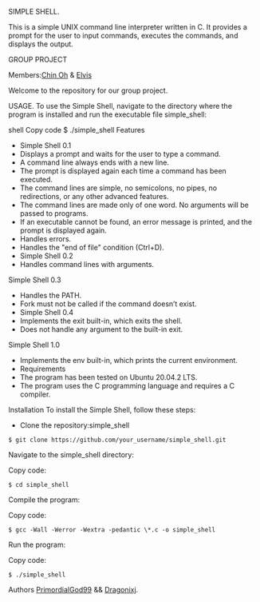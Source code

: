 SIMPLE SHELL.

This is a simple UNIX command line interpreter written in C.
It provides a prompt for the user to input commands, executes the commands,
and displays the output.

GROUP PROJECT

Members:<a href = "https://github.com/PrimordialGod99">Chin Oh</a> & <a href = "https://github.com/Dragonixj">Elvis</a>

Welcome to the repository for our group project.

USAGE.
To use the Simple Shell, navigate to the directory where the program is installed and run
the executable file simple_shell:

shell
Copy code
$ ./simple_shell
Features

- Simple Shell 0.1
- Displays a prompt and waits for the user to type a command.
- A command line always ends with a new line.
- The prompt is displayed again each time a command has been executed.
- The command lines are simple, no semicolons, no pipes, no redirections, or any other advanced features.
- The command lines are made only of one word. No arguments will be passed to programs.
- If an executable cannot be found, an error message is printed, and the prompt is displayed again.
- Handles errors.
- Handles the "end of file" condition (Ctrl+D).
- Simple Shell 0.2
- Handles command lines with arguments.

Simple Shell 0.3

- Handles the PATH.
- Fork must not be called if the command doesn’t exist.
- Simple Shell 0.4
- Implements the exit built-in, which exits the shell.
- Does not handle any argument to the built-in exit.

Simple Shell 1.0

- Implements the env built-in, which prints the current environment.
- Requirements
- The program has been tested on Ubuntu 20.04.2 LTS.
- The program uses the C programming language and requires a C compiler.

Installation
To install the Simple Shell, follow these steps:

- Clone the repository:simple_shell

```
$ git clone https://github.com/your_username/simple_shell.git

```

Navigate to the simple_shell directory:

Copy code:

```
$ cd simple_shell

```

Compile the program:

Copy code:

```
$ gcc -Wall -Werror -Wextra -pedantic \*.c -o simple_shell

```

Run the program:

Copy code:

```
$ ./simple_shell

```

Authors
<a href = "https://github.com/PrimordialGod99">PrimordialGod99</a> && <a href = "https://github.com/Dragonixj">Dragonixj</a>.
